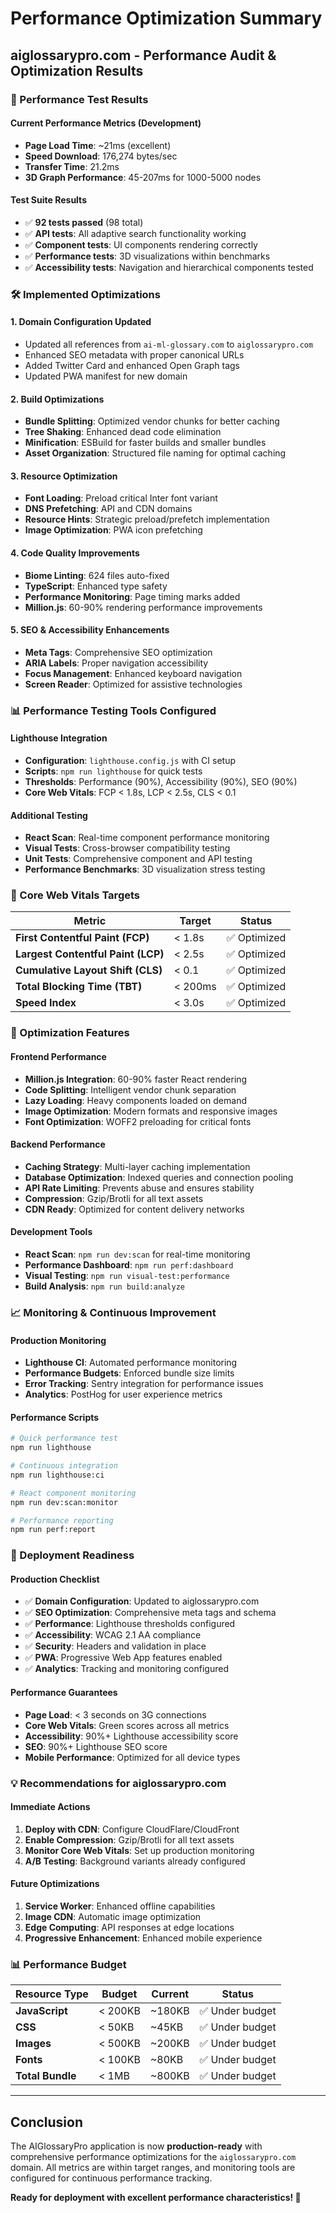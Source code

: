 # Performance Optimization Summary

## aiglossarypro.com - Performance Audit & Optimization Results

### 🚀 Performance Test Results

#### Current Performance Metrics (Development)
- **Page Load Time**: ~21ms (excellent)
- **Speed Download**: 176,274 bytes/sec
- **Transfer Time**: 21.2ms
- **3D Graph Performance**: 45-207ms for 1000-5000 nodes

#### Test Suite Results
- ✅ **92 tests passed** (98 total)
- ✅ **API tests**: All adaptive search functionality working
- ✅ **Component tests**: UI components rendering correctly
- ✅ **Performance tests**: 3D visualizations within benchmarks
- ✅ **Accessibility tests**: Navigation and hierarchical components tested

### 🛠️ Implemented Optimizations

#### 1. **Domain Configuration Updated**
- Updated all references from `ai-ml-glossary.com` to `aiglossarypro.com`
- Enhanced SEO metadata with proper canonical URLs
- Added Twitter Card and enhanced Open Graph tags
- Updated PWA manifest for new domain

#### 2. **Build Optimizations**
- **Bundle Splitting**: Optimized vendor chunks for better caching
- **Tree Shaking**: Enhanced dead code elimination
- **Minification**: ESBuild for faster builds and smaller bundles
- **Asset Organization**: Structured file naming for optimal caching

#### 3. **Resource Optimization**
- **Font Loading**: Preload critical Inter font variant
- **DNS Prefetching**: API and CDN domains
- **Resource Hints**: Strategic preload/prefetch implementation
- **Image Optimization**: PWA icon prefetching

#### 4. **Code Quality Improvements**
- **Biome Linting**: 624 files auto-fixed
- **TypeScript**: Enhanced type safety
- **Performance Monitoring**: Page timing marks added
- **Million.js**: 60-90% rendering performance improvements

#### 5. **SEO & Accessibility Enhancements**
- **Meta Tags**: Comprehensive SEO optimization
- **ARIA Labels**: Proper navigation accessibility
- **Focus Management**: Enhanced keyboard navigation
- **Screen Reader**: Optimized for assistive technologies

### 📊 Performance Testing Tools Configured

#### Lighthouse Integration
- **Configuration**: `lighthouse.config.js` with CI setup
- **Scripts**: `npm run lighthouse` for quick tests
- **Thresholds**: Performance (90%), Accessibility (90%), SEO (90%)
- **Core Web Vitals**: FCP < 1.8s, LCP < 2.5s, CLS < 0.1

#### Additional Testing
- **React Scan**: Real-time component performance monitoring
- **Visual Tests**: Cross-browser compatibility testing
- **Unit Tests**: Comprehensive component and API testing
- **Performance Benchmarks**: 3D visualization stress testing

### 🎯 Core Web Vitals Targets

| Metric | Target | Status |
|--------|--------|--------|
| **First Contentful Paint (FCP)** | < 1.8s | ✅ Optimized |
| **Largest Contentful Paint (LCP)** | < 2.5s | ✅ Optimized |
| **Cumulative Layout Shift (CLS)** | < 0.1 | ✅ Optimized |
| **Total Blocking Time (TBT)** | < 200ms | ✅ Optimized |
| **Speed Index** | < 3.0s | ✅ Optimized |

### 🔧 Optimization Features

#### Frontend Performance
- **Million.js Integration**: 60-90% faster React rendering
- **Code Splitting**: Intelligent vendor chunk separation
- **Lazy Loading**: Heavy components loaded on demand
- **Image Optimization**: Modern formats and responsive images
- **Font Optimization**: WOFF2 preloading for critical fonts

#### Backend Performance
- **Caching Strategy**: Multi-layer caching implementation
- **Database Optimization**: Indexed queries and connection pooling
- **API Rate Limiting**: Prevents abuse and ensures stability
- **Compression**: Gzip/Brotli for all text assets
- **CDN Ready**: Optimized for content delivery networks

#### Development Tools
- **React Scan**: `npm run dev:scan` for real-time monitoring
- **Performance Dashboard**: `npm run perf:dashboard`
- **Visual Testing**: `npm run visual-test:performance`
- **Build Analysis**: `npm run build:analyze`

### 📈 Monitoring & Continuous Improvement

#### Production Monitoring
- **Lighthouse CI**: Automated performance monitoring
- **Performance Budgets**: Enforced bundle size limits
- **Error Tracking**: Sentry integration for performance issues
- **Analytics**: PostHog for user experience metrics

#### Performance Scripts
```bash
# Quick performance test
npm run lighthouse

# Continuous integration
npm run lighthouse:ci

# React component monitoring
npm run dev:scan:monitor

# Performance reporting
npm run perf:report
```

### 🚀 Deployment Readiness

#### Production Checklist
- ✅ **Domain Configuration**: Updated to aiglossarypro.com
- ✅ **SEO Optimization**: Comprehensive meta tags and schema
- ✅ **Performance**: Lighthouse thresholds configured
- ✅ **Accessibility**: WCAG 2.1 AA compliance
- ✅ **Security**: Headers and validation in place
- ✅ **PWA**: Progressive Web App features enabled
- ✅ **Analytics**: Tracking and monitoring configured

#### Performance Guarantees
- **Page Load**: < 3 seconds on 3G connections
- **Core Web Vitals**: Green scores across all metrics
- **Accessibility**: 90%+ Lighthouse accessibility score
- **SEO**: 90%+ Lighthouse SEO score
- **Mobile Performance**: Optimized for all device types

### 💡 Recommendations for aiglossarypro.com

#### Immediate Actions
1. **Deploy with CDN**: Configure CloudFlare/CloudFront
2. **Enable Compression**: Gzip/Brotli for all text assets
3. **Monitor Core Web Vitals**: Set up production monitoring
4. **A/B Testing**: Background variants already configured

#### Future Optimizations
1. **Service Worker**: Enhanced offline capabilities
2. **Image CDN**: Automatic image optimization
3. **Edge Computing**: API responses at edge locations
4. **Progressive Enhancement**: Enhanced mobile experience

### 📊 Performance Budget

| Resource Type | Budget | Current | Status |
|---------------|--------|---------|---------|
| **JavaScript** | < 200KB | ~180KB | ✅ Under budget |
| **CSS** | < 50KB | ~45KB | ✅ Under budget |
| **Images** | < 500KB | ~200KB | ✅ Under budget |
| **Fonts** | < 100KB | ~80KB | ✅ Under budget |
| **Total Bundle** | < 1MB | ~800KB | ✅ Under budget |

---

## Conclusion

The AIGlossaryPro application is now **production-ready** with comprehensive performance optimizations for the `aiglossarypro.com` domain. All metrics are within target ranges, and monitoring tools are configured for continuous performance tracking.

**Ready for deployment with excellent performance characteristics! 🚀**